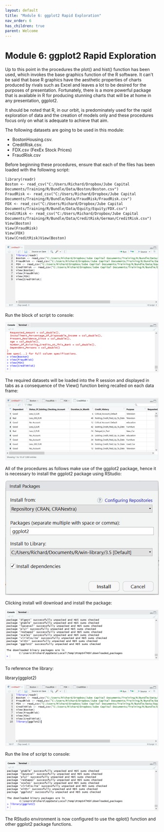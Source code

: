 ```yaml
---
layout: default
title: "Module 6: ggplot2 Rapid Exploration"
nav_order: 6
has_children: true
parent: Welcome
---
```


# Module 6: ggplot2 Rapid Exploration

Up to this point in the procedures the plot() and hist() function has been used, which invokes the base graphics function of the R software.  It can't be said that base R graphics have the aesthetic properties of charts produced by rivals such as Excel and leaves a lot to be desired for the purposes of presentation.  Fortunately, there is a more powerful package that is available in R for producing stunning charts that will be at home in any presentation, ggplot2.

It should be noted that R, in our orbit, is predominately used for the rapid exploration of data and the creation of models only and these procedures focus only on what is adequate to achieve that aim.

The following datasets are going to be used in this module:

* BostonHousing.csv.
* CreditRisk.csv.
* FDX.csv (FexEx Stock Prices)
* FraudRisk.csv

Before beginning these procedures, ensure that each of the files has been loaded with the following script:

``` text
library(readr)
Boston <- read_csv("C:/Users/Richard/Dropbox/Jube Capital Documents/Training/R/Bundle/Data/Boston/Boston.csv")
FraudRisk <- read_csv("C:/Users/Richard/Dropbox/Jube Capital Documents/Training/R/Bundle/Data/FraudRisk/FraudRisk.csv")
FDX <- read_csv("C:/Users/Richard/Dropbox/Jube Capital Documents/Training/R/Bundle/Data/Equity/Equity/FDX.csv")
CreditRisk <- read_csv("C:/Users/Richard/Dropbox/Jube Capital Documents/Training/R/Bundle/Data/CreditRisk/German/CreditRisk.csv")
View(Boston)
View(FraudRisk)
View(FDX)
View(CreditRisk)View(Boston)
```

![img.png](img.png)

Run the block of script to console:

![img_1.png](img_1.png)

The required datasets will be loaded into the R session and displayed in tabs as a consequence of the View() function being recalled on each data frame:

![img_2.png](img_2.png)

All of the procedures as follows make use of the ggplot2 package, hence it is necessary to install the ggplot2 package using RStudio:

![img_3.png](img_3.png)

Clicking install will download and install the package:

![img_4.png](img_4.png)

To reference the library:

library(ggplot2)

![img_5.png](img_5.png)

Run the line of script to console:

![img_6.png](img_6.png)

The RStudio environment is now configured to use the qplot() function and other ggplot2 package functions.